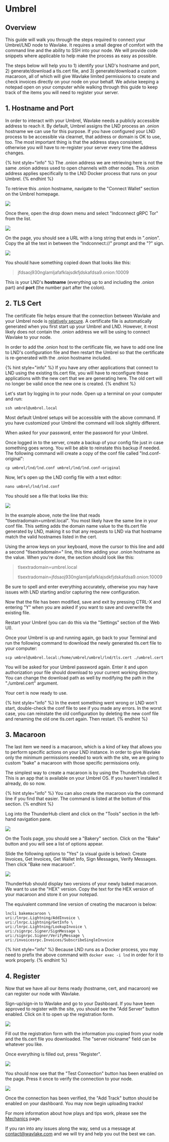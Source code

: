 # Umbrel

## Overview

This guide will walk you through the steps required to connect your Umbrel/LND node to Wavlake. It requires a small degree of comfort with the command line and the ability to SSH into your node. We will provide code snippets where applicable to help make the process as easy as possible.

The steps below will help you to 1) identify your LND's hostname and port, 2) generate/download a tls.cert file, and 3) generate/download a custom macaroon, all of which will give Wavlake limited permissions to create and check invoices directly on your node on your behalf. We advise keeping a notepad open on your computer while walking through this guide to keep track of the items you will need to register your server.

## 1. Hostname and Port

In order to interact with your Umbrel, Wavlake needs a publicly accessible address to reach it. By default, Umbrel assigns the LND process an .onion hostname we can use for this purpose. If you have configured your LND process to be accessible via clearnet, that address or domain is OK to use, too. The most important thing is that the address stays consistent, otherwise you will have to re-register your server every time the address changes.

{% hint style="info" %}
The .onion address we are retrieving here is not the same .onion address used to open channels with other nodes. This .onion address applies specifically to the LND Docker process that runs on your Umbrel.
{% endhint %}

To retrieve this .onion hostname, navigate to the "Connect Wallet" section on the Umbrel homepage.

![](../.gitbook/assets/umbrel-connect.png)

Once there, open the drop down menu and select "lndconnect gRPC Tor" from the list.

![](../.gitbook/assets/umbrel-connect2.png)

On the page, you should see a URL with a long string that ends in ".onion". Copy the all the text in between the "lndconnect://" prompt and the "?" sign.

![](<../.gitbook/assets/umbrel-connect3 (1).png>)

&#x20;You should have something copied down that looks like this:

> jfdsaoj930nglamljafafklajsdkfjdskafdsa9.onion:10009

This is your LND's **hostname** (everything up to and including the .onion part) and **port** (the number part after the colon).

## 2. TLS Cert

The certificate file helps ensure that the connection between Wavlake and your Umbrel node is [relatively secure](https://docs.lightning.engineering/lightning-network-tools/lnd/safety#tls). A certificate file is automatically generated when you first start up your Umbrel and LND. However, it most likely does not contain the .onion address we will be using to connect Wavlake to your node.

In order to add the .onion host to the certificate file, we have to add one line to LND's configuration file and then restart the Umbrel so that the certificate is re-generated with the .onion hostname included.

{% hint style="info" %}
If you have any other applications that connect to LND using the existing tls.cert file, you will have to reconfigure those applications with the new cert that we are generating here. The old cert will no longer be valid once the new one is created.
{% endhint %}

Let's start by logging in to your node. Open up a terminal on your computer and run:

```
ssh umbrel@umbrel.local
```

Most default Umbrel setups will be accessible with the above command. If you have customized your Umbrel the command will look slightly different.

When asked for your password, enter the password for your Umbrel.

Once logged in to the server, create a backup of your config file just in case something goes wrong. You will be able to reinstate this backup if needed. The following command will create a copy of the conf file called "lnd.conf-original":

```
cp umbrel/lnd/lnd.conf umbrel/lnd/lnd.conf-original
```

Now, let's open up the LND config file with a text editor:

```
nano umbrel/lnd/lnd.conf
```

You should see a file that looks like this:

![](../.gitbook/assets/umbrel-tls.png)

In the example above, note the line that reads "tlsextradomain=umbrel.local". You most likely have the same line in your conf file. This setting adds the domain name value to the tls.cert file generated by LND, making it so that any requests to LND via that hostname match the valid hostnames listed in the cert.

Using the arrow keys on your keyboard, move the cursor to this line and add a second "tlsextradomain=" line, this time adding your .onion hostname as the value. When you're done, the section should look like this:

> tlsextradomain=umbrel.local
>
> tlsextradomain=jfdsaoj930nglamljafafklajsdkfjdskafdsa9.onion:10009

Be sure to spell and enter everything accurately, otherwise you may have issues with LND starting and/or capturing the new configuration.

Now that the file has been modified, save and exit by pressing CTRL-X and entering "Y" when you are asked if you want to save and overwrite the existing file.



Restart your Umbrel (you can do this via the "Settings" section of the Web UI).



Once your Umbrel is up and running again, go back to your Terminal and run the following command to download the newly generated tls.cert file to your computer:

```
scp umbrel@umbrel.local:/home/umbrel/umbrel/lnd/tls.cert ./umbrel.cert
```

You will be asked for your Umbrel password again. Enter it and upon authorization your file should download to your current working directory. You can change the download path as well by modifying the path in the "./umbrel.cert" argument.

Your cert is now ready to use.

{% hint style="info" %}
In the event something went wrong or LND won't start, double-check the conf file to see if you made any errors. In the worst case, you can reinstate the old configuration by deleting the new conf file and renaming the old one tls.cert again. Then restart.
{% endhint %}

## 3. Macaroon

The last item we need is a macaroon, which is a kind of key that allows you to perform specific actions on your LND instance. In order to give Wavlake only the minimum permissions needed to work with the site, we are going to custom "bake" a macaroon with those specific permissions only.

The simplest way to create a macaroon is by using the ThunderHub client. This is an app that is available on your Umbrel OS. If you haven't installed it already, do so now.

{% hint style="info" %}
You can also create the macaroon via the command line if you find that easier. The command is listed at the bottom of this section.
{% endhint %}

Log into the ThunderHub client and click on the "Tools" section in the left-hand navigation pane.

![](../.gitbook/assets/thub.png)

On the Tools page, you should see a "Bakery" section. Click on the "Bake" button and you will see a list of options appear.

Slide the following options to "Yes" (a visual guide is below): Create Invoices, Get Invoices, Get Wallet Info, Sign Messages, Verify Messages. Then click "Bake new macaroon".

![  ](../.gitbook/assets/thub2.png)

ThunderHub should display two versions of your newly baked macaroon. We want to use the "HEX" version. Copy the text for the HEX version of your macaroon and store it on your notepad.

The equivalent command line version of creating the macaroon is below:

```
lncli bakemacaroon \
uri:/lnrpc.Lightning/AddInvoice \
uri:/lnrpc.Lightning/GetInfo \
uri:/lnrpc.Lightning/LookupInvoice \
uri:/signrpc.Signer/SignMessage \
uri:/signrpc.Signer/VerifyMessage \
uri:/invoicesrpc.Invoices/SubscribeSingleInvoice
```

{% hint style="info" %}
Because LND runs as a Docker process, you may need to prefix the above command with `docker exec -i lnd` in order for it to work properly.
{% endhint %}

## 4. Register

Now that we have all our items ready (hostname, cert, and macaroon) we can register our node with Wavlake.

Sign-up/sign-in to Wavlake and go to your Dashboard. If you have been approved to register with the site, you should see the "Add Server" button enabled. Click on it to open up the registration form.

![](../.gitbook/assets/dashboard01.png)

Fill out the registration form with the information you copied from your node and the tls.cert file you downloaded. The "server nickname" field can be whatever you like.

Once everything is filled out, press "Register".

![](../.gitbook/assets/dashboard02.png)

You should now see that the "Test Connection" button has been enabled on the page. Press it once to verify the connection to your node.

![](../.gitbook/assets/dashboard03.png)

Once the connection has been verified, the "Add Track" button should be enabled on your dashboard. You may now begin uploading tracks!

For more information about how plays and tips work, please see the [Mechanics](../mechanics.md) page.

If you ran into any issues along the way, send us a message at contact@wavlake.com and we will try and help you out the best we can.
